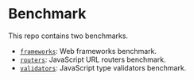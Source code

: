 # Benchmark
This repo contains two benchmarks.

- [`frameworks`](./frameworks): Web frameworks benchmark.
- [`routers`](./routers): JavaScript URL routers benchmark.
- [`validators`](./validators): JavaScript type validators benchmark.

